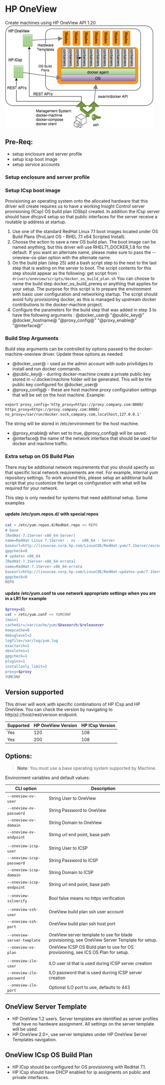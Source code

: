 <!--[metadata]>
+++
title = "OneView"
description = "HP OneView driver for machine"
keywords = ["machine, OneView, driver"]
[menu.main]
parent="smn_machine_drivers"
+++
<![end-metadata]-->

# HP OneView
Create machines using HP OneView API 1.20
![](/docs/drivers/img/DockerMachineOneView.png)
## Pre-Req:

* setup enclosure and server profile
* setup icsp boot image
* setup service accounts

### Setup enclosure and server profile

### Setup ICsp boot image

Provisioning an operating system onto the allocated hardware that this driver will create requires us to have a working Insight Control server provisioning (ICsp) OS build plan (OSbp) created.  In addition the ICsp server should have dhcpv4 setup so that public interfaces for the server receive a routable ip address at startup.

1. Use one of the standard RedHat Linux 7.1 boot images located under OS Build Plans (ProLiant OS - RHEL 7.1 x64 Scripted Install).
2. Choose the action to save a new OS build plan.  The boot image can be named anything, but this driver will use RHEL71_DOCKER_1.8 for the default.  If you want an alternate name, please make sure to pass the --oneview-os-plan option with the alternate name.
3. On the build plan (step 25) add a bash script step to the next to the last step that is waiting on the server to boot.  The script contents for this step should appear as the following:
   get script from : ```drivers/oneview/scripts/docker_os_build_plan.sh```
You can choose to name the build step docker_os_build_prereq or anything that applies for your setup.  The purpose for this script is to prepare the environment with basic user configuration and networking startup.  The script should avoid fully provisioning docker, as this is managed by upstream docker contributions to the docker-machine project.
4. Configure the parameters for the build step that was added in step 3 to have the following arguments :
@docker_user@ "@public_key@" @docker_hostname@ "@proxy_config@" "@proxy_enable@" "@interface@"

### Build Step Arguments
Build step arguments can be controlled by options passed to the docker-machine-oneview driver.  Update these options as needed.

* @docker_user@ - used as the admin account with sudo privilidges to install and run docker commands.
* @public_key@ - durring docker-machine create a private public key stored in ~/.docker/machine folder will be generated.  This will be the public key configured for @docker_user@
* @proxy_config@ - these are host machine proxy configuration settings that will be set on the host machine.   Example:
```
export proxy_config='http_proxy=https://proxy.company.com:8080/
https_proxy=https://proxy.company.com:8080/
no_proxy=/var/run/docker.sock,company.com,localhost,127.0.0.1'
```
The string will be stored in /etc/environment for the host machine.
* @proxy_enable@ when set to true, @proxy_config@ will be saved.
* @interface@ the name of the network interface that should be used for docker and machine traffic.

### Extra setup on OS Build Plan

There may be additional network requirements that you should specify so that specific local network requirements are met.  For example, internal yum repository settings.
To work around this, please setup an additional build script that you customize the target os configuration with what will be required for your network.

This step is only needed for systems that need additional setup. Some examples

#### update /etc/yum.repos.d/ with special repos
```bash
cat > /etc/yum.repos.d/RedHat.repo << REPO
# base
[RedHat-7.1Server-x86_64-Server]
name=RedHat Linux 7.1Server - os - x86_64 - Server
baseurl=http://linuxcoe.corp.hp.com/LinuxCOE/RedHat-yum/7.1Server/en/os/x86_64
gpgcheck=0
# updates x86_64
[RedHat-7.1Server-x86_64-errata]
name=RedHat-7.1Server-x86_64-errata
baseurl=http://linuxcoe.corp.hp.com/LinuxCOE/RedHat-updates-yum/7.1Server/en/os/x86_64
gpgcheck=0
REPO
```

#### update /etc/yum.conf to use network appropriate settings when you are in a LR1 for example
```bash
$proxy=$1
cat > /etc/yum.conf << YUMCONF
[main]
cachedir=/var/cache/yum/$basearch/$releasever
keepcache=0
debuglevel=2
logfile=/var/log/yum.log
exactarch=1
obsoletes=1
gpgcheck=1
plugins=1
installonly_limit=3
proxy=$proxy
YUMCONF
```

## Version supported

This driver will work with specific combinations of HP ICsp and HP OneView.  You can check the version by navigating to http(s)://host/rest/version endpoint.

| Supported | HP OneView Version |   HP ICsp Version     |
|----------------------------------------|--------------------|-----------------------|
| Yes                                    | 120                | 108                   |
| Yes                                    | 200                | 108                   |

## Options:

> **Note**: You must use a base operating system supported by Machine.

Environment variables and default values:

| CLI option                 | Description
|----------------------------|--------------------------------------------|
| `--oneview-ov-user`        | String User to OneView
| `--oneview-ov-password`    | String Password to OneView
| `--oneview-ov-domain`      | String Domain to OneView
| `--oneview-ov-endpoint`    | String url end point, base path
|                            |
| `--oneview-icsp-user`      | String User to ICSP
| `--oneview-icsp-password`  | String Password to ICSP
| `--oneview-icsp-domain`    | String Domain to ICSP
| `--oneview-icsp-endpoint`  | String url end point, base path
|                            |
| `--oneview-sslverify`      | Bool false means no https verification
|                            |
| `--oneview-ssh-user`       | OneView build plan ssh user account
| `--oneview-ssh-port`       | OneView build plan ssh host port
|                            |
| `--oneview-server-template`| OneView server template to use for blade provisioning, see OneView Server Template for setup.
| `--oneview-os-plan`        | OneView ICSP OS Build plan to use for OS provisioning, see ICS OS Plan for setup.
|                            |
| `--oneview-ilo-user`       | ILO user id that is used during ICSP server creation
| `--oneview-ilo-password`   | ILO password that is used durring ICSP server creation
| `--oneview-ilo-port`       | Optional ILO port to use, defaults to 443


## OneView Server Template

* HP OneView 1.2 users.  Server templates are identified as server profiles that have no hardware assignment.  All settings on the server template will be used.
* HP OneView 2.0+, use server templates under HP OneView Server Templates navigation.

## OneView ICsp OS Build Plan

* HP ICsp should be configured for OS provisioning with RedHat 7.1.
* HP ICsp should have DHCP enabled for ip assigments on public and private interfaces.

